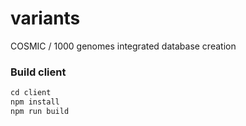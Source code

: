 variants
========

COSMIC / 1000 genomes integrated database creation

### Build client

```javascript
cd client
npm install
npm run build
```
